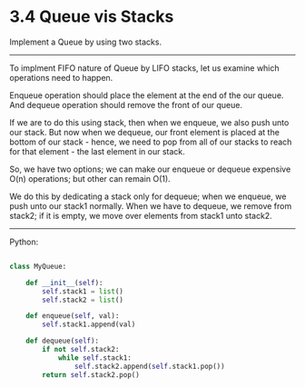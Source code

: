 # 3.4 Queue vis Stacks

Implement a Queue by using two stacks.

---

To implment FIFO nature of Queue by LIFO stacks, let us examine which
operations need to happen.

Enqueue operation should place the element at the end of the our queue. And
dequeue operation should remove the front of our queue.

If we are to do this using stack, then when we enqueue, we also push unto our
stack. But now when we dequeue, our front element is placed at the bottom of
our stack - hence, we need to pop from all of our stacks to reach for that
element - the last element in our stack.

So, we have two options; we can make our enqueue or dequeue expensive O(n)
operations; but other can remain O(1).

We do this by dedicating a stack only for dequeue; when we enqueue, we push
unto our stack1 normally. When we have to dequeue, we remove from stack2; if it
is empty, we move over elements from stack1 unto stack2.

---

Python:

```python

class MyQueue:

    def __init__(self):
        self.stack1 = list()
        self.stack2 = list()

    def enqueue(self, val):
        self.stack1.append(val)

    def dequeue(self):
        if not self.stack2:
            while self.stack1:
                self.stack2.append(self.stack1.pop())
        return self.stack2.pop()

```

